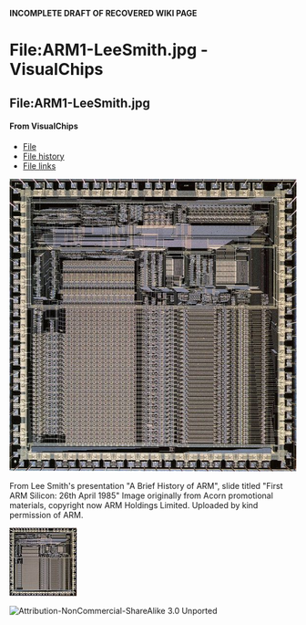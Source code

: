 **INCOMPLETE DRAFT OF RECOVERED WIKI PAGE**

# File:ARM1-LeeSmith.jpg - VisualChips


	

	
	


## File:ARM1-LeeSmith.jpg


	

		


#### From VisualChips


		

		

		

- [File](#file)
- [File history](#filehistory)
- [File links](#filelinks)

![File:ARM1-LeeSmith.jpg](images/thumb/c/c6/ARM1-LeeSmith.jpg/588px-ARM1-LeeSmith.jpg)


From Lee Smith's presentation "A Brief History of ARM", slide titled "First ARM Silicon: 26th April 1985"  Image originally from Acorn promotional materials, copyright now ARM Holdings Limited. Uploaded by kind permission of ARM.



![Thumbnail for version as of 11:10, 18 December 2010](images/thumb/c/c6/ARM1-LeeSmith.jpg/118px-ARM1-LeeSmith.jpg)



![Attribution-NonCommercial-ShareAlike 3.0 Unported](http://i.creativecommons.org/l/by-nc-sa/3.0/88x31.png)

